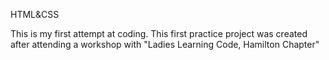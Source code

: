  HTML&CSS




This is my first attempt at coding. 
This first practice project was created after attending a workshop with "Ladies Learning Code, Hamilton Chapter"



